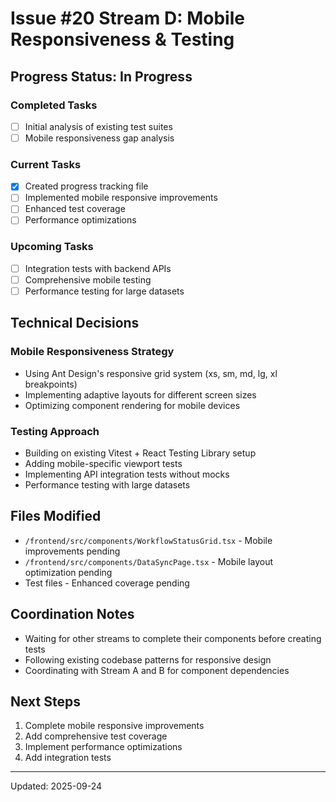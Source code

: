 # Issue #20 Stream D: Mobile Responsiveness & Testing

## Progress Status: In Progress

### Completed Tasks
- [ ] Initial analysis of existing test suites
- [ ] Mobile responsiveness gap analysis

### Current Tasks
- [x] Created progress tracking file
- [ ] Implemented mobile responsive improvements
- [ ] Enhanced test coverage
- [ ] Performance optimizations

### Upcoming Tasks
- [ ] Integration tests with backend APIs
- [ ] Comprehensive mobile testing
- [ ] Performance testing for large datasets

## Technical Decisions

### Mobile Responsiveness Strategy
- Using Ant Design's responsive grid system (xs, sm, md, lg, xl breakpoints)
- Implementing adaptive layouts for different screen sizes
- Optimizing component rendering for mobile devices

### Testing Approach
- Building on existing Vitest + React Testing Library setup
- Adding mobile-specific viewport tests
- Implementing API integration tests without mocks
- Performance testing with large datasets

## Files Modified
- `/frontend/src/components/WorkflowStatusGrid.tsx` - Mobile improvements pending
- `/frontend/src/components/DataSyncPage.tsx` - Mobile layout optimization pending
- Test files - Enhanced coverage pending

## Coordination Notes
- Waiting for other streams to complete their components before creating tests
- Following existing codebase patterns for responsive design
- Coordinating with Stream A and B for component dependencies

## Next Steps
1. Complete mobile responsive improvements
2. Add comprehensive test coverage
3. Implement performance optimizations
4. Add integration tests

---
Updated: 2025-09-24